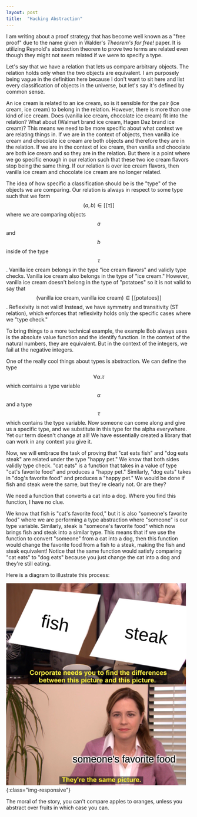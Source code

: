 ```yaml
---
layout: post
title:  "Hacking Abstraction"
---
```


I am writing about a proof strategy that has become well known as a "free proof" due to the name given in Walder's _Theorem's for free!_ paper. It is utilizing Reynold's abstraction theorem to prove two terms are related even though they might not seem related if we were to specify a type.

Let's say that we have a relation that lets us compare arbitrary objects. The relation holds only when the two objects are equivalent. I am purposely being vague in the definition here because I don't want to sit here and list every classification of objects in the universe, but let's say it's defined by common sense.

An ice cream is related to an ice cream, so is it sensible for the pair (ice cream, ice cream) to belong in the relation. However, there is more than one kind of ice cream. Does (vanilla ice cream, chocolate ice cream) fit into the relation? What about (Walmart brand ice cream, Hagen Daz brand ice cream)? This means we need to be more specific about what context we are relating things in. If we are in the context of objects, then vanilla ice cream and chocolate ice cream are both objects and therefore they are in the relation. If we are in the context of ice cream, then vanilla and chocolate are both ice cream and so they are in the relation. But there is a point where we go specific enough in our relation such that these two ice cream flavors stop being the same thing. If our relation is over ice cream flavors, then vanilla ice cream and chocolate ice cream are no longer related.

The idea of how specific a classification should be is the "type" of the objects we are comparing. Our relation is always in respect to some type such that we form $$(a,b)\in[\![\tau]\!]$$ where we are comparing objects $$a$$ and $$b$$ inside of the type $$\tau$$. Vanilla ice cream belongs in the type "ice cream flavors" and validly type checks. Vanilla ice cream also belongs in the type of "ice cream." However, vanilla ice cream doesn't belong in the type of "potatoes" so it is not valid to say that $$(\text{vanilla ice cream}, \text{vanilla ice cream})\in[\![\text{potatoes}]\!]$$. Reflexivity is not valid! Instead, we have symmetry and transitivity (ST relation), which enforces that reflexivity holds only the specific cases where we "type check."

To bring things to a more technical example, the example Bob always uses is the absolute value function and the identify function. In the context of the natural numbers, they are equivalent. But in the context of the integers, we fail at the negative integers.

One of the really cool things about types is abstraction. We can define the type $$\forall \alpha. \tau$$ which contains a type variable $$\alpha$$ and a type $$\tau$$ which contains the type variable. Now someone can come along and give us a specific type, and we substitute in this type for the alpha everywhere. Yet our term doesn't change at all! We have essentially created a library that can work in any context you give it.

Now, we will embrace the task of proving that "cat eats fish" and "dog eats steak" are related under the type "happy pet." We know that both sides validly type check. "cat eats" is a function that takes in a value of type "cat's favorite food" and produces a "happy pet." Similarly, "dog eats" takes in "dog's favorite food" and produces a "happy pet." We would be done if fish and steak were the same, but they're clearly not. Or are they?

We need a function that converts a cat into a dog. Where you find this function, I have no clue.

We know that fish is "cat's favorite food," but it is also "someone's favorite food" where we are performing a type abstraction where "someone" is our type variable. Similarly, steak is "someone's favorite food" which now brings fish and steak into a similar type. This means that if we use the function to convert "someone" from a cat into a dog, then this function would change the favorite food from a fish to a steak, making the fish and steak equivalent! Notice that the same function would satisfy comparing "cat eats" to "dog eats" because you just change the cat into a dog and they're still eating.

Here is a diagram to illustrate this process:

![](/assets/images/fish-steak.png){:class="img-responsive"}

The moral of the story, you can't compare apples to oranges, unless you abstract over fruits in which case you can.